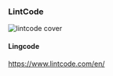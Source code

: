 ### LintCode

![lintcode cover][lintcode]


#### Lingcode
https://www.lintcode.com/en/



[lintcode]:https://lintcode-media.s3.amazonaws.com/ladder/jiuzhang.jpg